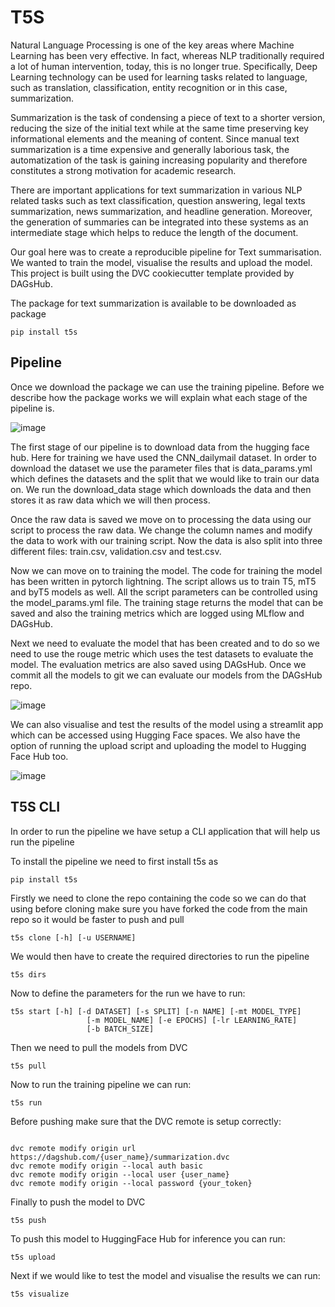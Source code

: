 # T5S

Natural Language Processing is one of the key areas where Machine Learning has been very effective. In fact, whereas NLP traditionally required a lot of human intervention, today, this is no longer true. Specifically, Deep Learning technology can be used for learning tasks related to language, such as translation, classification, entity recognition or in this case, summarization.

Summarization is the task of condensing a piece of text to a shorter version, reducing the size of the initial text while at the same time preserving key informational elements and the meaning of content. Since manual text summarization is a time expensive and generally laborious task, the automatization of the task is gaining increasing popularity and therefore constitutes a strong motivation for academic research.

There are important applications for text summarization in various NLP related tasks such as text classification, question answering, legal texts summarization, news summarization, and headline generation. Moreover, the generation of summaries can be integrated into these systems as an intermediate stage which helps to reduce the length of the document.

Our goal here was to create a reproducible pipeline for Text summarisation. We wanted to train the model, visualise the results and upload the model. This project is built using the DVC cookiecutter template provided by DAGsHub. 

The package for text summarization is available to be downloaded as package 

```
pip install t5s
```

## Pipeline

Once we download the package we can use the training pipeline. Before we describe how the package works we will explain what each stage of the pipeline is.

![image](https://user-images.githubusercontent.com/49101362/129772732-438e700b-b0f0-4a74-832e-27628d8c2da3.png)

The first stage of our pipeline is to download data from the hugging face hub. Here for training we have used the CNN_dailymail dataset. In order to download the dataset we use the parameter files that is data_params.yml which defines the datasets and the split that we would like to train our data on. We run the download_data stage which downloads the data and then stores it as raw data which we will then process. 

Once the raw data is saved we move on to processing the data using our script to process the raw data. We change the column names and modify the data to work with our training script. Now the data is also split into three different files: train.csv, validation.csv and test.csv. 

Now we can move on to training the model. The code for training the model has been written in pytorch lightning. The script allows us to train T5, mT5 and byT5 models as well. All the script parameters can be controlled using the model_params.yml file. The training stage returns the model that can be saved and also the training metrics which are logged using MLflow and DAGsHub. 

Next we need to evaluate the model that has been created and to do so we need to use the rouge metric which uses the test datasets to evaluate the model. The evaluation metrics are also saved using DAGsHub. Once we commit all the models to git we can evaluate our models from the DAGsHub repo. 

![image](https://user-images.githubusercontent.com/49101362/129772801-063ec2fd-feb2-401b-ab9c-0d9250447d1a.png)


We can also visualise and test the results of the model using a streamlit app which can be accessed using Hugging Face spaces. We also have the option of running the upload script and uploading the model to Hugging Face Hub too.

![image](https://user-images.githubusercontent.com/49101362/129772845-8a93b3ce-ad6b-44ce-aa41-0b6da65a8ac4.png)

## T5S CLI

In order to run the pipeline we have setup a CLI application that will help us run the pipeline 

To install the pipeline we need to first install t5s as 

```
pip install t5s
```

Firstly we need to clone the repo containing the code so we can do that using before cloning make sure you have forked the code from the main repo so it would be faster to push and pull
```
t5s clone [-h] [-u USERNAME]
```

We would then have to create the required directories to run the pipeline

```
t5s dirs
``` 

Now to define the parameters for the run we have to run:
```
t5s start [-h] [-d DATASET] [-s SPLIT] [-n NAME] [-mt MODEL_TYPE]
                 [-m MODEL_NAME] [-e EPOCHS] [-lr LEARNING_RATE]
                 [-b BATCH_SIZE]
```
Then we need to pull the models from DVC

```
t5s pull
```

Now to run the training pipeline we can run:

```
t5s run
```

Before pushing make sure that the DVC remote is setup correctly:

```

dvc remote modify origin url https://dagshub.com/{user_name}/summarization.dvc
dvc remote modify origin --local auth basic
dvc remote modify origin --local user {user_name}
dvc remote modify origin --local password {your_token}

```
Finally to push the model to DVC

```
t5s push
```

To push this model to HuggingFace Hub for inference you can run:

```
t5s upload
```

Next if we would like to test the model and visualise the results we can run:

```
t5s visualize
```




